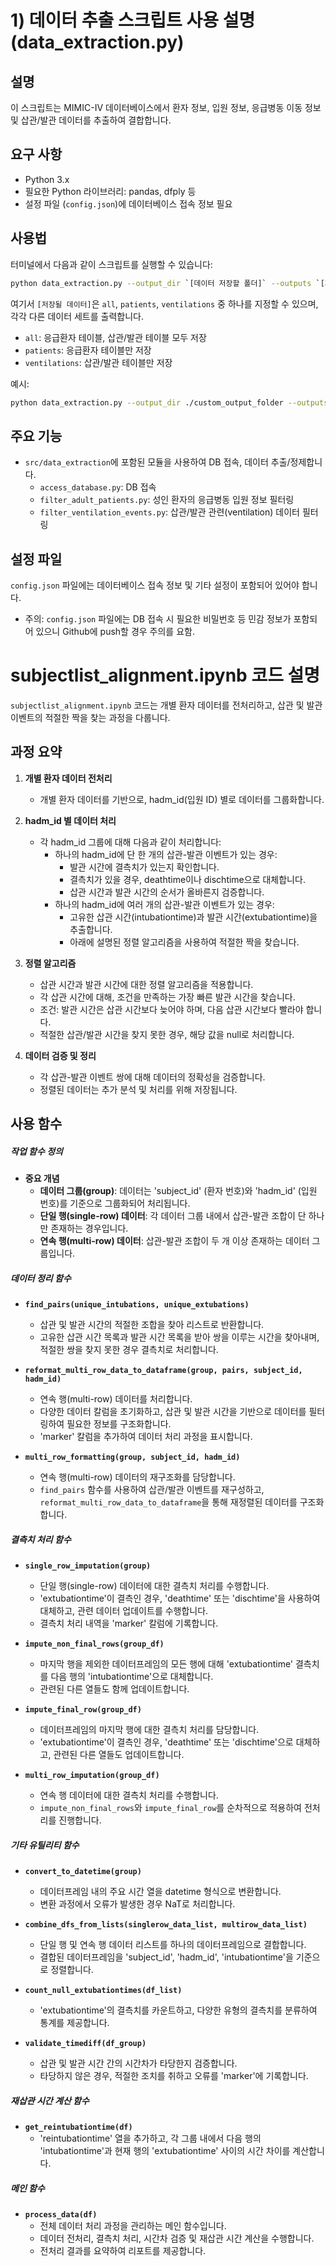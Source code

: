 # 1) 데이터 추출 스크립트 사용 설명 (data_extraction.py)

## 설명
이 스크립트는 MIMIC-IV 데이터베이스에서 환자 정보, 입원 정보, 응급병동 이동 정보 및 삽관/발관 데이터를 추출하여 결합합니다.

## 요구 사항
- Python 3.x
- 필요한 Python 라이브러리: pandas, dfply 등
- 설정 파일 (`config.json`)에 데이터베이스 접속 정보 필요

## 사용법
터미널에서 다음과 같이 스크립트를 실행할 수 있습니다:

```bash
python data_extraction.py --output_dir `[데이터 저장할 폴더]` --outputs `[저장될 데이터]`
```

여기서 `[저장될 데이터]`은 `all`, `patients`, `ventilations` 중 하나를 지정할 수 있으며, 각각 다른 데이터 세트를 출력합니다.
- `all`: 응급환자 테이블, 삽관/발관 테이블 모두 저장
- `patients`: 응급환자 테이블만 저장
- `ventilations`: 삽관/발관 테이블만 저장

예시:
```bash
python data_extraction.py --output_dir ./custom_output_folder --outputs patients
```

## 주요 기능
- `src/data_extraction`에 포함된 모듈을 사용하여 DB 접속, 데이터 추출/정제합니다.
  - `access_database.py`: DB 접속 
  - `filter_adult_patients.py`: 성인 환자의 응급병동 입원 정보 필터링
  - `filter_ventilation_events.py`: 삽관/발관 관련(ventilation) 데이터 필터링

## 설정 파일
`config.json` 파일에는 데이터베이스 접속 정보 및 기타 설정이 포함되어 있어야 합니다.
- 주의: `config.json` 파일에는 DB 접속 시 필요한 비밀번호 등 민감 정보가 포함되어 있으니 Github에 push할 경우 주의를 요함.



# subjectlist_alignment.ipynb 코드 설명

`subjectlist_alignment.ipynb` 코드는 개별 환자 데이터를 전처리하고, 삽관 및 발관 이벤트의 적절한 짝을 찾는 과정을 다룹니다.

## 과정 요약

1. **개별 환자 데이터 전처리**
   - 개별 환자 데이터를 기반으로, hadm_id(입원 ID) 별로 데이터를 그룹화합니다.

2. **hadm_id 별 데이터 처리**
   - 각 hadm_id 그룹에 대해 다음과 같이 처리합니다:
     - 하나의 hadm_id에 단 한 개의 삽관-발관 이벤트가 있는 경우:
       - 발관 시간에 결측치가 있는지 확인합니다.
       - 결측치가 있을 경우, deathtime이나 dischtime으로 대체합니다.
       - 삽관 시간과 발관 시간의 순서가 올바른지 검증합니다.
     - 하나의 hadm_id에 여러 개의 삽관-발관 이벤트가 있는 경우:
       - 고유한 삽관 시간(intubationtime)과 발관 시간(extubationtime)을 추출합니다.
       - 아래에 설명된 정렬 알고리즘을 사용하여 적절한 짝을 찾습니다.

3. **정렬 알고리즘**
   - 삽관 시간과 발관 시간에 대한 정렬 알고리즘을 적용합니다.
   - 각 삽관 시간에 대해, 조건을 만족하는 가장 빠른 발관 시간을 찾습니다.
   - 조건: 발관 시간은 삽관 시간보다 늦어야 하며, 다음 삽관 시간보다 빨라야 합니다.
   - 적절한 삽관/발관 시간을 찾지 못한 경우, 해당 값을 null로 처리합니다.

4. **데이터 검증 및 정리**
   - 각 삽관-발관 이벤트 쌍에 대해 데이터의 정확성을 검증합니다.
   - 정렬된 데이터는 추가 분석 및 처리를 위해 저장됩니다.

## 사용 함수
##### 작업 함수 정의
- **중요 개념**
  - **데이터 그룹(group)**: 데이터는 'subject_id' (환자 번호)와 'hadm_id' (입원 번호)를 기준으로 그룹화되어 처리됩니다.
  - **단일 행(single-row) 데이터**: 각 데이터 그룹 내에서 삽관-발관 조합이 단 하나만 존재하는 경우입니다.
  - **연속 행(multi-row) 데이터**: 삽관-발관 조합이 두 개 이상 존재하는 데이터 그룹입니다.

##### 데이터 정리 함수
- **`find_pairs(unique_intubations, unique_extubations)`**
  - 삽관 및 발관 시간의 적절한 조합을 찾아 리스트로 반환합니다.
  - 고유한 삽관 시간 목록과 발관 시간 목록을 받아 쌍을 이루는 시간을 찾아내며, 적절한 쌍을 찾지 못한 경우 결측치로 처리합니다.

- **`reformat_multi_row_data_to_dataframe(group, pairs, subject_id, hadm_id)`**
  - 연속 행(multi-row) 데이터를 처리합니다.
  - 다양한 데이터 칼럼을 초기화하고, 삽관 및 발관 시간을 기반으로 데이터를 필터링하여 필요한 정보를 구조화합니다.
  - 'marker' 칼럼을 추가하여 데이터 처리 과정을 표시합니다.

- **`multi_row_formatting(group, subject_id, hadm_id)`**
  - 연속 행(multi-row) 데이터의 재구조화를 담당합니다.
  - `find_pairs` 함수를 사용하여 삽관/발관 이벤트를 재구성하고, `reformat_multi_row_data_to_dataframe`을 통해 재정렬된 데이터를 구조화합니다.

##### 결측치 처리 함수

- **`single_row_imputation(group)`**
  - 단일 행(single-row) 데이터에 대한 결측치 처리를 수행합니다.
  - 'extubationtime'이 결측인 경우, 'deathtime' 또는 'dischtime'을 사용하여 대체하고, 관련 데이터 업데이트를 수행합니다.
  - 결측치 처리 내역을 'marker' 칼럼에 기록합니다.

- **`impute_non_final_rows(group_df)`**
  - 마지막 행을 제외한 데이터프레임의 모든 행에 대해 'extubationtime' 결측치를 다음 행의 'intubationtime'으로 대체합니다.
  - 관련된 다른 열들도 함께 업데이트합니다.

- **`impute_final_row(group_df)`**
  - 데이터프레임의 마지막 행에 대한 결측치 처리를 담당합니다.
  - 'extubationtime'이 결측인 경우, 'deathtime' 또는 'dischtime'으로 대체하고, 관련된 다른 열들도 업데이트합니다.

- **`multi_row_imputation(group_df)`**
  - 연속 행 데이터에 대한 결측치 처리를 수행합니다.
  - `impute_non_final_rows`와 `impute_final_row`를 순차적으로 적용하여 전처리를 진행합니다.

##### 기타 유틸리티 함수

- **`convert_to_datetime(group)`**
  - 데이터프레임 내의 주요 시간 열을 datetime 형식으로 변환합니다.
  - 변환 과정에서 오류가 발생한 경우 NaT로 처리합니다.

- **`combine_dfs_from_lists(singlerow_data_list, multirow_data_list)`**
  - 단일 행 및 연속 행 데이터 리스트를 하나의 데이터프레임으로 결합합니다.
  - 결합된 데이터프레임을 'subject_id', 'hadm_id', 'intubationtime'을 기준으로 정렬합니다.

- **`count_null_extubationtimes(df_list)`**
  - 'extubationtime'의 결측치를 카운트하고, 다양한 유형의 결측치를 분류하여 통계를 제공합니다.

- **`validate_timediff(df_group)`**
  - 삽관 및 발관 시간 간의 시간차가 타당한지 검증합니다.
  - 타당하지 않은 경우, 적절한 조치를 취하고 오류를 'marker'에 기록합니다.

##### 재삽관 시간 계산 함수

- **`get_reintubationtime(df)`**
  - 'reintubationtime' 열을 추가하고, 각 그룹 내에서 다음 행의 'intubationtime'과 현재 행의 'extubationtime' 사이의 시간 차이를 계산합니다.

##### 메인 함수

- **`process_data(df)`**
  - 전체 데이터 처리 과정을 관리하는 메인 함수입니다.
  - 데이터 전처리, 결측치 처리, 시간차 검증 및 재삽관 시간 계산을 수행합니다.
  - 전처리 결과를 요약하여 리포트를 제공합니다.
